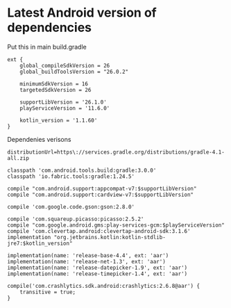 # Latest Android version of dependencies

Put this in main build.gradle

    ext {
        global_compileSdkVersion = 26
        global_buildToolsVersion = "26.0.2"

        minimumSdkVersion = 16
        targetedSdkVersion = 26

        supportLibVersion = '26.1.0'
        playServiceVersion = '11.6.0'

        kotlin_version = '1.1.60'
    }


Dependenies verisons

    distributionUrl=https\://services.gradle.org/distributions/gradle-4.1-all.zip

    classpath 'com.android.tools.build:gradle:3.0.0'
    classpath 'io.fabric.tools:gradle:1.24.5'
    
    compile "com.android.support:appcompat-v7:$supportLibVersion"
    compile "com.android.support:cardview-v7:$supportLibVersion"
    
    compile 'com.google.code.gson:gson:2.8.0'
    
    compile 'com.squareup.picasso:picasso:2.5.2'
    compile "com.google.android.gms:play-services-gcm:$playServiceVersion"
    compile 'com.clevertap.android:clevertap-android-sdk:3.1.6'
    implementation "org.jetbrains.kotlin:kotlin-stdlib-jre7:$kotlin_version"
    
    implementation(name: 'release-base-4.4', ext: 'aar')
    implementation(name: 'release-net-1.3', ext: 'aar')
    implementation(name: 'release-datepicker-1.9', ext: 'aar')
    implementation(name: 'release-timepicker-1.4', ext: 'aar')
    
    compile('com.crashlytics.sdk.android:crashlytics:2.6.8@aar') {
        transitive = true;
    }
